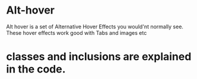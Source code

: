 # Alt-hover

<p>Alt hover is a set of Alternative Hover Effects you would'nt normally see. These hover effects work good with Tabs and images etc</p>

# classes and inclusions are explained in the code.




